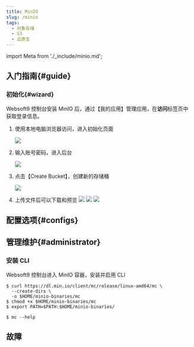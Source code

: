 ```yaml
---
title: MinIO
slug: /minio
tags:
  - 对象存储
  - S3
  - 云原生
---
```


import Meta from './_include/minio.md';

<Meta name="meta" />

## 入门指南{#guide}

### 初始化{#wizard}

Websoft9 控制台安装 MinIO 后，通过【我的应用】管理应用，在**访问**标签页中获取登录信息。  

1. 使用本地电脑浏览器访问，进入初始化页面

   ![](https://libs.websoft9.com/Websoft9/DocsPicture/en/minio/minio-login-websoft9.png)

2. 输入账号密码，进入后台

   ![](https://libs.websoft9.com/Websoft9/DocsPicture/en/minio/minio-main-websoft9.png)

3. 点击【Create Bucket】，创建新的存储桶

   ![](https://libs.websoft9.com/Websoft9/DocsPicture/en/minio/minio-bucket-websoft9.png)

4. 上传文件后可以下载和预览
   ![](https://libs.websoft9.com/Websoft9/DocsPicture/en/minio/minio-upload-websoft9.png)
   ![](https://libs.websoft9.com/Websoft9/DocsPicture/en/minio/minio-preview-websoft9.png)
   ![](https://libs.websoft9.com/Websoft9/DocsPicture/en/minio/minio-show-websoft9.png)

## 配置选项{#configs}
## 管理维护{#administrator}

### 安装 CLI

Websoft9 控制台进入 MinIO 容器，安装并启用 CLI
```
$ curl https://dl.min.io/client/mc/release/linux-amd64/mc \
  --create-dirs \
  -o $HOME/minio-binaries/mc
$ chmod +x $HOME/minio-binaries/mc
$ export PATH=$PATH:$HOME/minio-binaries/

$ mc --help    
```

## 故障